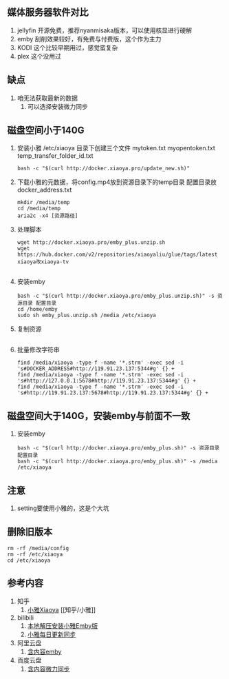 ## 媒体服务器软件对比
1. jellyfin 开源免费，推荐nyanmisaka版本，可以使用核显进行硬解
2. emby 刮削效果较好，有免费与付费版，这个作为主力
3. KODI 这个比较早期用过，感觉蛮复杂
4. plex 这个没用过

## 缺点
1. 咱无法获取最新的数据
   1. 可以选择安装微力同步

## 磁盘空间小于140G
1. 安装小雅
   /etc/xiaoya 目录下创建三个文件 mytoken.txt myopentoken.txt temp_transfer_folder_id.txt
    ```
    bash -c "$(curl http://docker.xiaoya.pro/update_new.sh)"
    ```
2. 下载小雅的元数据，将config.mp4放到资源目录下的temp目录
   配置目录放 docker_address.txt
   ```
   mkdir /media/temp
   cd /media/temp
   aria2c -x4 [资源路径]
   ```
3. 处理脚本
   ```
   wget http://docker.xiaoya.pro/emby_plus.unzip.sh
   wget https://hub.docker.com/v2/repositories/xiaoyaliu/glue/tags/latest
   xiaoya改xiaoya-tv
   ```
   
   ```
4. 安装emby
   ```
   bash -c "$(curl http://docker.xiaoya.pro/emby_plus.unzip.sh)" -s 资源目录 配置目录
   cd /home/emby
   sudo sh emby_plus.unzip.sh /media /etc/xiaoya
    ```
5. 复制资源
   ```
   
   ```
6. 批量修改字符串
    ```
    find /media/xiaoya -type f -name '*.strm' -exec sed -i 's#DOCKER_ADDRESS#http://119.91.23.137:5344#g' {} +
    find /media/xiaoya -type f -name '*.strm' -exec sed -i 's#http://127.0.0.1:5678#http://119.91.23.137:5344#g' {} +
    find /media/xiaoya -type f -name '*.strm' -exec sed -i 's#http://119.91.23.137:5678#http://119.91.23.137:5344#g' {} +
    ```

## 磁盘空间大于140G，安装emby与前面不一致
1. 安装emby
   ```
   bash -c "$(curl http://docker.xiaoya.pro/emby_plus.sh)" -s 资源目录 配置目录
   bash -c "$(curl http://docker.xiaoya.pro/emby_plus.sh)" -s /media /etc/xiaoya
   ```

## 注意
1. setting要使用小雅的，这是个大坑

## 删除旧版本
```
rm -rf /media/config
rm -rf /etc/xiaoya
cd /etc/xiaoya
```

## 参考内容
1. 知乎
   1. [小雅Xiaoya](https://zhuanlan.zhihu.com/p/673584505) [[知乎/小雅]]
2. bilibili
   1. [本地解压安装小雅Emby版](https://www.bilibili.com/video/BV1ii4y1v7E2)
   2. [小雅每日更新同步](https://www.bilibili.com/video/BV1Sw411G7cy)
3. 阿里云盘
   1. [含内容emby](https://www.aliyundrive.com/s/kFZYuw3DJwD)
4. 百度云盘
   1. [含内容微力同步](https://pan.baidu.com/s/1rgoMgMaRuxkWBr6am-t_Mg?pwd=w0yp)